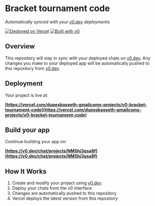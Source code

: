 # Bracket tournament code

*Automatically synced with your [v0.dev](https://v0.dev) deployments*

[![Deployed on Vercel](https://img.shields.io/badge/Deployed%20on-Vercel-black?style=for-the-badge&logo=vercel)](https://vercel.com/dupesbaseeth-gmailcoms-projects/v0-bracket-tournament-code)
[![Built with v0](https://img.shields.io/badge/Built%20with-v0.dev-black?style=for-the-badge)](https://v0.dev/chat/projects/NMShj3qsa8f)

## Overview

This repository will stay in sync with your deployed chats on [v0.dev](https://v0.dev).
Any changes you make to your deployed app will be automatically pushed to this repository from [v0.dev](https://v0.dev).

## Deployment

Your project is live at:

**[https://vercel.com/dupesbaseeth-gmailcoms-projects/v0-bracket-tournament-code](https://vercel.com/dupesbaseeth-gmailcoms-projects/v0-bracket-tournament-code)**

## Build your app

Continue building your app on:

**[https://v0.dev/chat/projects/NMShj3qsa8f](https://v0.dev/chat/projects/NMShj3qsa8f)**

## How It Works

1. Create and modify your project using [v0.dev](https://v0.dev)
2. Deploy your chats from the v0 interface
3. Changes are automatically pushed to this repository
4. Vercel deploys the latest version from this repository
